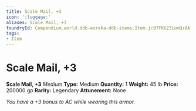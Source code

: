 ```yaml
---
title: Scale Mail, +3
icon: ':luggage:'
aliases: Scale Mail, +3
foundryId: Compendium.world.ddb-eureka-ddb-items.Item.jc97FKK23LomQs9A
tags:
- Item
---
```


# Scale Mail, +3

**Scale Mail, +3**
_Medium_
**Type:** Medium
**Quantity:** 1
**Weight:** 45 lb
**Price:** 200000 gp
**Rarity:** Legendary
**Attunement:** None

*You have a +3 bonus to AC while wearing this armor.*